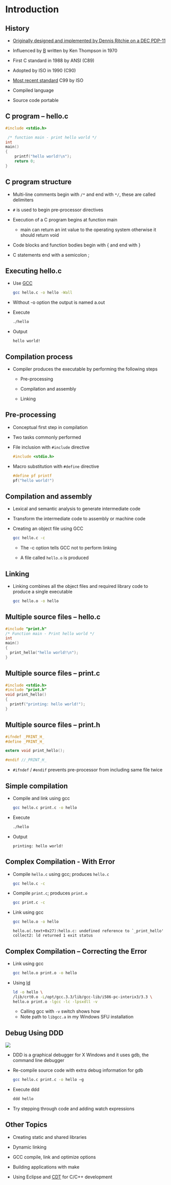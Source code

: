 # Introduction

## History

- [Originally designed and implemented by Dennis Ritchie on a DEC PDP-11](http://cm.bell-labs.co/who/dmr/chist.html)

- Influenced by [B](http://cm.bell-labs.co/who/dmr/bintro.html) written by Ken Thompson in 1970

- First C standard in 1988 by ANSI (C89)

- Adopted by ISO in 1990 (C90)

- [Most recent standard](http://www.open-std.org/jtc1/sc22/wg14/) C99 by ISO

- Compiled language

- Source code portable

## C program – hello.c

```c
#include <stdio.h>

 /* function main - print hello world */
int
main()
{
    printf("hello world!\n");
    return 0;
}
```

## C program structure

- Multi-line comments begin with `/*` and end with `*/`, these are called delimiters

- `#` is used to begin pre-processor directives

- Execution of a C program begins at function main
  - main can return an int value to the operating system otherwise it should return void

- Code blocks and function bodies begin with { and end with }

- C statements end with a semicolon ;

## Executing hello.c

- Use [GCC](http://gcc.gnu.org/)

  ```bash
  gcc hello.c -o hello -Wall
  ```

- Without -o option the output is named a.out

- Execute

  ```bash
  ./hello
  ```

- Output

  ```text
  hello world!
  ```

## Compilation process

- Compiler produces the executable by performing the following steps

  - Pre-processing

  - Compilation and assembly

  - Linking

## Pre-processing

- Conceptual first step in compilation

- Two tasks commonly performed

- File inclusion with `#include` directive

  ```c
  #include <stdio.h>
  ```

- Macro substitution with `#define` directive

  ```c
  #define pf printf
  pf("hello world!")
  ```

## Compilation and assembly

- Lexical and semantic analysis to generate intermediate code

- Transform the intermediate code to assembly or machine code

- Creating an object file using GCC

  ```bash
  gcc hello.c -c
  ```

  - The -c option tells GCC not to perform linking

  - A file called `hello.o` is produced

## Linking

- Linking combines all the object files and required library code to produce a single executable

  ```bash
  gcc hello.o -o hello
  ```

## Multiple source files – hello.c

```c
#include "print.h"
/* Function main - Print hello world */
int
main()
{
  print_hello("hello world!\n");
}
```

## Multiple source files – print.c

```c
#include <stdio.h>
#include "print.h"
void print_hello()
{
  printf("printing: hello world!");
}
```

## Multiple source files – print.h

```c
#ifndef _PRINT_H_
#define _PRINT_H_

extern void print_hello();

#endif //_PRINT_H_
```

- `#ifndef` / `#endif` prevents pre-processor from including same file twice

## Simple compilation

- Compile and link using gcc

  ```bash
  gcc hello.c print.c -o hello
  ```

- Execute

  ```bash
  ./hello
  ```

- Output

  ```text
  printing: hello world!
  ```

## Complex Compilation - With Error

- Compile `hello.c` using gcc; produces `hello.c`

  ```bash
  gcc hello.c -c
  ```

- Compile `print.c`; produces `print.o`

  ```bash
  gcc print.c -c
  ```

- Link using gcc

  ```bash
  gcc hello.o -o hello
  ```

  ```text
  hello.o(.text+0x27):hello.c: undefined reference to `_print_hello'
  collect2: ld returned 1 exit status
  ```

## Complex Compilation – Correcting the Error

- Link using gcc

  ```bash
  gcc hello.o print.o -o hello
  ```

- Using [ld](https://www.gnu.org/software/binutils/)

  ```bash
  ld -o hello \
  /lib/crt0.o -L/opt/gcc.3.3/lib/gcc-lib/i586-pc-interix3/3.3 \
  hello.o print.o -lgcc -lc -lpsxdll -v
  ```

  - Calling gcc with `-v` switch shows how
  - Note path to `libgcc.a` in my Windows SFU installation

## Debug Using DDD

![](media/ddd.png)

- DDD is a graphical debugger for X Windows and it uses gdb, the command line debugger

- Re-compile source code with extra debug information for gdb

  ```bash
  gcc hello.c print.c -o hello –g
  ```

- Execute ddd

  ```bash
  ddd hello
  ```

- Try stepping through code and adding watch expressions

## Other Topics

- Creating static and shared libraries

- Dynamic linking

- GCC compile, link and optimize options

- Building applications with make

- Using Eclipse and [CDT](http://www.eclipse.org/cdt/) for C/C++ development
